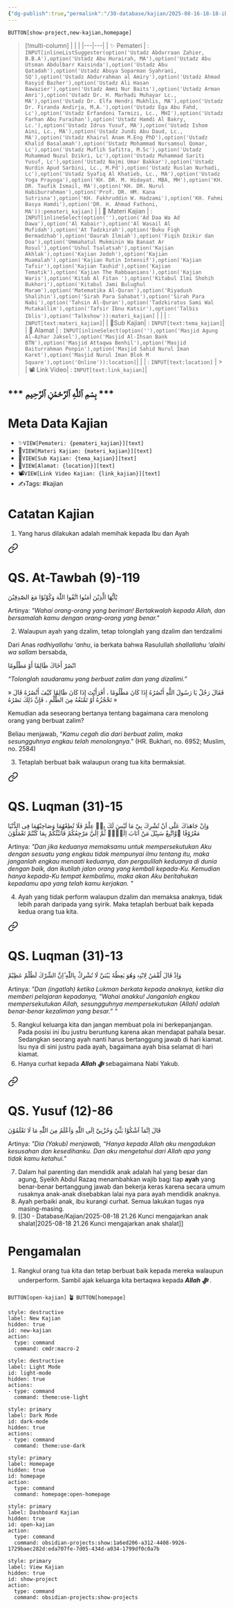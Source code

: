 ```yaml
---
{"dg-publish":true,"permalink":"/30-database/kajian/2025-08-16-18-18-ibu-curhat-tentang-kesalahan-ayah/"}
---
```


  
`BUTTON[show-project,new-kajian,homepage]`  
  >[!multi-column] 
> | | |
 >|---|---|
 > | ✨ Pemateri | :  `INPUT[inlineListSuggester(option('Ustadz Abdurraan Zahier, B.B.A'),option('Ustadz Abu Hurairah, MA'),option('Ustadz Abu Utsman Abdulbarr Kaisinda'),option('Ustadz Abu Qatadah'),option('Ustadz Abuya Soparman Syahrani, SQ'),option('Ustadz Abdurrahman al Amiry'),option('Ustadz Ahmad Rasyid Bazher'),option('Ustadz Ali Hasan Bawazier'),option('Ustadz Ammi Nur Baits'),option('Ustadz Arman Amri'),option('Ustadz Dr. H. Marhadi Muhayar Lc., MA'),option('Ustadz Dr. Elfa Hendri Mukhlis, MA'),option('Ustadz Dr. Firanda Andirja, M.A.'),option('Ustadz Ega Abu Fahd, Lc'),option('Ustadz Erfandoni Tarmizi, Lc., MHI'),option('Ustadz Farhan Abu Furaihan'),option('Ustadz Hamdi Al Bakry, Lc.'),option('Ustadz Idrus Yusuf, MA'),option('Ustadz Ishom Aini, Lc., MA'),option('Ustadz Jundi Abu Daud, Lc., MA'),option('Ustadz Khairul Anam M.Eng PhD'),option('Ustadz Khalid Basalamah'),option('Ustadz Mohammad Nursamsul Qomar, Lc'),option('Ustadz Muflih Safitra, M.Sc'),option('Ustadz Muhammad Nuzul Dzikri, Lc'),option('Ustadz Muhammad Sariti Yusuf, Lc'),option('Ustadz Najmi Umar Bakkar'),option('Ustadz Nurdin Apud Sarbini, Lc., M.Pd'),option('Ustadz Ruslan Nurhadi, Lc'),option('Ustadz Syafiq Al Khatieb, Lc., MA'),option('Ustadz Yoga Prayoga'),option('KH. DR. M. Hidayat. MBA, MH'),option('KH. DR. Taufik Ismail, MA'),option('KH. DR. Nurul Habiburrahman'),option('Prof. DR. HM. Kana Sutrisna'),option('KH. Fakhruddin W. Hadzami'),option('KH. Fahmi Basya Hamdi'),option('DR. H. Ahmad Fathoni, MA')):pemateri_kajian]`   |
 > | 📨 Materi Kajian     | :  `INPUT[inlineSelect(option(''),option('Ad Daa Wa Ad Dawa'),option('Al Kabair'),option('Al Wasail Al Mufidah'),option('At Tadzkirah'),option('Buku Fiqh Bermadzhab'),option('Daurah Ilmiah'),option('Fiqih Dzikir dan Doa'),option('Ummahatul Mukminin Wa Banaat Ar Rosul'),option('Ushul Tsalatsah'),option('Kajian Akhlak'),option('Kajian Jodoh'),option('Kajian Muamalah'),option('Kajian Rutin Intensif'),option('Kajian Tafsir'),option('Kajian Tauhid'),option('Kajian Tematik'),option('Kajian The Rabbaanians'),option('Kajian Waris'),option('Kitab Al Fitan '),option('Kitabul Ilmi Shohih Bukhori'),option('Kitabul Jami Bulughul Maram'),option('Matematika Al-Quran'),option('Riyadush Shalihin'),option('Sirah Para Sahabat'),option('Sirah Para Nabi'),option('Tahsin Al-Quran'),option('Tadzkiratus Sami Wal Mutakallim'),option('Tafsir Ibnu Katsir'),option('Talbis Iblis'),option('Talkshow')):materi_kajian]`  |
 > | | : `INPUT[text:materi_kajian]`|
 > | 📑Sub Kajian| : `INPUT[text:tema_kajian]`| 
 > | 🕌 Alamat         | : `INPUT[inlineSelect(option(''),option('Masjid Agung Al-Azhar Jaksel'),option('Masjid Al-Ihsan Bank BTN'),option('Masjid Attaqwa Benhil'),option('Masjid Baiturrahman Ponpin'),option('Masjid Sahid Nurul Iman Karet'),option('Masjid Nurul Iman Blok M Square'),option('Online')):location]`|
 > | | : `INPUT[text:location]`   | 
	 > | 📽️ Link Video| : `INPUT[text:link_kajian]`| 
 
## *** بِسْمِ ٱللَّٰهِ ٱلرَّحْمَٰنِ ٱلرَّحِيمِ ***

 


# Meta Data Kajian
- ✨`VIEW[Pemateri: {pemateri_kajian}][text]`
- 📨`VIEW[Materi Kajian: {materi_kajian}][text]`
- 📑`VIEW[Sub Kajian: {tema_kajian}][text]`
- 🕌`VIEW[Alamat: {location}][text]`
- 📽️`VIEW[Link Video Kajian: {link_kajian}][text]`
- ✍️Tags: #kajian

 

# Catatan Kajian
1. Yang harus dilakukan adalah memihak kepada Ibu dan Ayah 
<div class="transclusion internal-embed is-loaded"><a class="markdown-embed-link" href="/30-database/al-quran/qs-at-tawbah-9-119/" aria-label="Open link"><svg xmlns="http://www.w3.org/2000/svg" width="24" height="24" viewBox="0 0 24 24" fill="none" stroke="currentColor" stroke-width="2" stroke-linecap="round" stroke-linejoin="round" class="svg-icon lucide-link"><path d="M10 13a5 5 0 0 0 7.54.54l3-3a5 5 0 0 0-7.07-7.07l-1.72 1.71"></path><path d="M14 11a5 5 0 0 0-7.54-.54l-3 3a5 5 0 0 0 7.07 7.07l1.71-1.71"></path></svg></a><div class="markdown-embed">





# QS. At-Tawbah (9)-119
يٰٓاَيُّهَا الَّذِيْنَ اٰمَنُوا اتَّقُوا اللّٰهَ وَكُوْنُوْا مَعَ الصّٰدِقِيْنَ 

Artinya: *"Wahai orang-orang yang beriman! Bertakwalah kepada Allah, dan bersamalah kamu dengan orang-orang yang benar."*


</div></div>

2. Walaupun ayah yang dzalim, tetap tolonglah yang dzalim dan terdzalimi
<div class="transclusion internal-embed is-loaded"><div class="markdown-embed">



Dari Anas _radhiyallahu ‘anhu_, ia berkata bahwa Rasulullah _shallallahu ‘alaihi wa sallam_ bersabda,

انْصُرْ أَخَاكَ ظَالِمًا أَوْ مَظْلُومًا

_“Tolonglah saudaramu yang berbuat zalim dan yang dizalimi.”_

فَقَالَ رَجُلٌ يَا رَسُولَ اللَّهِ أَنْصُرُهُ إِذَا كَانَ مَظْلُومًا ، أَفَرَأَيْتَ إِذَا كَانَ ظَالِمًا كَيْفَ أَنْصُرُهُ قَالَ « تَحْجُزُهُ أَوْ تَمْنَعُهُ مِنَ الظُّلْمِ ، فَإِنَّ ذَلِكَ نَصْرُهُ »

Kemudian ada seseorang bertanya tentang bagaimana cara menolong orang yang berbuat zalim?

Beliau menjawab, “_Kamu cegah dia dari berbuat zalim, maka sesungguhnya engkau telah menolongnya_.” (HR. Bukhari, no. 6952; Muslim, no. 2584)

</div></div>

3. Tetaplah berbuat baik walaupun orang tua kita bermaksiat. 
<div class="transclusion internal-embed is-loaded"><a class="markdown-embed-link" href="/30-database/al-quran/qs-luqman-31-15/" aria-label="Open link"><svg xmlns="http://www.w3.org/2000/svg" width="24" height="24" viewBox="0 0 24 24" fill="none" stroke="currentColor" stroke-width="2" stroke-linecap="round" stroke-linejoin="round" class="svg-icon lucide-link"><path d="M10 13a5 5 0 0 0 7.54.54l3-3a5 5 0 0 0-7.07-7.07l-1.72 1.71"></path><path d="M14 11a5 5 0 0 0-7.54-.54l-3 3a5 5 0 0 0 7.07 7.07l1.71-1.71"></path></svg></a><div class="markdown-embed">





# QS. Luqman (31)-15
وَاِنْ جَاهَدٰكَ عَلٰٓى اَنْ تُشْرِكَ بِيْ مَا لَيْسَ لَكَ بِهٖ عِلْمٌ فَلَا تُطِعْهُمَا وَصَاحِبْهُمَا فِى الدُّنْيَا مَعْرُوْفًا ۖوَّاتَّبِعْ سَبِيْلَ مَنْ اَنَابَ اِلَيَّۚ  ثُمَّ اِلَيَّ مَرْجِعُكُمْ فَاُنَبِّئُكُمْ بِمَا كُنْتُمْ تَعْمَلُوْنَ

Artinya: *"Dan jika keduanya memaksamu untuk mempersekutukan Aku dengan sesuatu yang engkau tidak mempunyai ilmu tentang itu, maka janganlah engkau menaati keduanya, dan pergaulilah keduanya di dunia dengan baik, dan ikutilah jalan orang yang kembali kepada-Ku. Kemudian hanya kepada-Ku tempat kembalimu, maka akan Aku beritahukan kepadamu apa yang telah kamu kerjakan. "*


</div></div>

4. Ayah yang tidak perform walaupun dzalim dan memaksa anaknya, tidak lebih parah daripada yang syirik. Maka tetaplah berbuat baik kepada kedua orang tua kita. 
<div class="transclusion internal-embed is-loaded"><a class="markdown-embed-link" href="/30-database/al-quran/qs-luqman-31-13/" aria-label="Open link"><svg xmlns="http://www.w3.org/2000/svg" width="24" height="24" viewBox="0 0 24 24" fill="none" stroke="currentColor" stroke-width="2" stroke-linecap="round" stroke-linejoin="round" class="svg-icon lucide-link"><path d="M10 13a5 5 0 0 0 7.54.54l3-3a5 5 0 0 0-7.07-7.07l-1.72 1.71"></path><path d="M14 11a5 5 0 0 0-7.54-.54l-3 3a5 5 0 0 0 7.07 7.07l1.71-1.71"></path></svg></a><div class="markdown-embed">





# QS. Luqman (31)-13
وَاِذْ قَالَ لُقْمٰنُ لِابْنِهٖ وَهُوَ يَعِظُهٗ يٰبُنَيَّ لَا تُشْرِكْ بِاللّٰهِ ۗاِنَّ الشِّرْكَ لَظُلْمٌ عَظِيْمٌ 

Artinya: *"Dan (ingatlah) ketika Lukman berkata kepada anaknya, ketika dia memberi pelajaran kepadanya, ”Wahai anakku! Janganlah engkau mempersekutukan Allah, sesungguhnya mempersekutukan (Allah) adalah benar-benar kezaliman yang besar.” "*


</div></div>

5. Rangkul keluarga kita dan jangan membuat pola ini berkepanjangan. Pada posisi ini ibu justru beruntung karena akan mendapat pahala besar. Sedangkan seorang ayah nanti harus bertanggung jawab di hari kiamat. Isu nya di sini justru pada ayah, bagaimana ayah bisa selamat di hari kiamat.
6. Hanya curhat kepada ***Allah ﷻ*** sebagaimana Nabi Yakub. 
<div class="transclusion internal-embed is-loaded"><a class="markdown-embed-link" href="/30-database/al-quran/qs-yusuf-12-86/" aria-label="Open link"><svg xmlns="http://www.w3.org/2000/svg" width="24" height="24" viewBox="0 0 24 24" fill="none" stroke="currentColor" stroke-width="2" stroke-linecap="round" stroke-linejoin="round" class="svg-icon lucide-link"><path d="M10 13a5 5 0 0 0 7.54.54l3-3a5 5 0 0 0-7.07-7.07l-1.72 1.71"></path><path d="M14 11a5 5 0 0 0-7.54-.54l-3 3a5 5 0 0 0 7.07 7.07l1.71-1.71"></path></svg></a><div class="markdown-embed">





# QS. Yusuf (12)-86
قَالَ اِنَّمَآ اَشْكُوْا بَثِّيْ وَحُزْنِيْٓ اِلَى اللّٰهِ وَاَعْلَمُ مِنَ اللّٰهِ مَا لَا تَعْلَمُوْنَ

Artinya: *"Dia (Yakub) menjawab, “Hanya kepada Allah aku mengadukan kesusahan dan kesedihanku. Dan aku mengetahui dari Allah apa yang tidak kamu ketahui."*


</div></div>

7. Dalam hal parenting dan mendidik anak adalah hal yang besar dan agung, Syeikh Abdul Razaq menambahkan wajib bagi tiap **ayah** yang benar-benar bertanggung jawab dan bekerja keras karena secara umum rusaknya anak-anak disebabkan lalai nya para ayah mendidik anaknya.
8. Ayah perbaiki anak, ibu kurangi curhat. Semua lakukan tugas nya masing-masing.
9. [[30 - Database/Kajian/2025-08-18 21.26 Kunci mengajarkan anak shalat\|2025-08-18 21.26 Kunci mengajarkan anak shalat]]

# Pengamalan
1. Rangkul orang tua kita dan tetap berbuat baik kepada mereka walaupun underperform. Sambil ajak keluarga kita bertaqwa kepada ***Allah ﷻ*** .
 


`BUTTON[open-kajian]` 🪴  `BUTTON[homepage]` 
```meta-bind-button
style: destructive
label: New Kajian
hidden: true
id: new-kajian
action:
  type: command
  command: cmdr:macro-2
``` 
```meta-bind-button 
style: destructive 
label: Light Mode 
id: light-mode 
hidden: true 
actions: 
- type: command 
  command: theme:use-light 
``` 
  ```meta-bind-button 
  style: primary 
  label: Dark Mode 
  id: dark-mode 
  hidden: true 
  actions: 
  - type: command 
    command: theme:use-dark 
``` 
```meta-bind-button
style: primary
label: Homepage
hidden: true
id: homepage
action:
  type: command
  command: homepage:open-homepage
```
```meta-bind-button
style: primary
label: Dashboard Kajian
hidden: true
id: open-kajian
action:
  type: command
  command: obsidian-projects:show:1a6ed206-a312-4408-9926-1729baec282d:eda707fe-7d05-434d-a034-1799df0c0a7b
```
```meta-bind-button
style: primary
label: View Kajian
hidden: true
id: show-project
action:
  type: command
  command: obsidian-projects:show-projects
```
